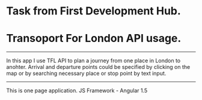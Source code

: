# Task from First Development Hub.
# Transoport For London API usage.
---
In this app I use TFL API to plan a journey from one place in London to anohter.
Arrival and departure points could be specified by clicking on the map or by searching necessary place or stop point by text input.

---
This is one page application. JS Framework - Angular 1.5
